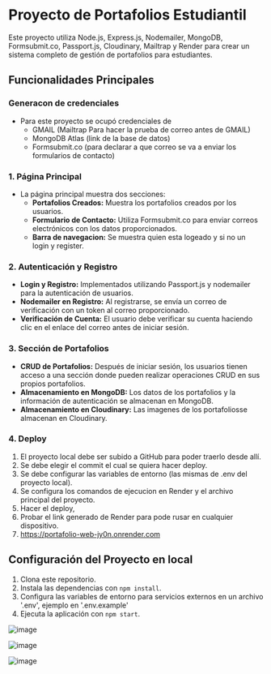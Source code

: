 # Proyecto de Portafolios Estudiantil

Este proyecto utiliza Node.js, Express.js, Nodemailer, MongoDB, Formsubmit.co, Passport.js, Cloudinary, Mailtrap y Render para crear un sistema completo de gestión de portafolios para estudiantes.

## Funcionalidades Principales

### Generacon de credenciales
- Para este proyecto se ocupó credenciales de
  - GMAIL (Mailtrap Para hacer la prueba de correo antes de GMAIL)
  - MongoDB Atlas (link de la base de datos)
  - Formsubmit.co (para declarar a que correo se va a enviar los formularios de contacto)

### 1. Página Principal

- La página principal muestra dos secciones:
  - **Portafolios Creados:** Muestra los portafolios creados por los usuarios.
  - **Formulario de Contacto:** Utiliza Formsubmit.co para enviar correos electrónicos con los datos proporcionados.
  - **Barra de navegacion:** Se muestra quien esta logeado y si no un login y register.

### 2. Autenticación y Registro

- **Login y Registro:** Implementados utilizando Passport.js y nodemailer para la autenticación de usuarios.
- **Nodemailer en Registro:** Al registrarse, se envía un correo de verificación con un token al correo proporcionado.
- **Verificación de Cuenta:** El usuario debe verificar su cuenta haciendo clic en el enlace del correo antes de iniciar sesión.

### 3. Sección de Portafolios

- **CRUD de Portafolios:** Después de iniciar sesión, los usuarios tienen acceso a una sección donde pueden realizar operaciones CRUD en sus propios portafolios.
- **Almacenamiento en MongoDB:** Los datos de los portafolios y la información de autenticación se almacenan en MongoDB.
- **Almacenamiento en Cloudinary:** Las imagenes de los portafoliosse almacenan en Cloudinary.

### 4. Deploy

1. El proyecto local debe ser subido a GitHub para poder traerlo desde allí.
2. Se debe elegir el commit el cual se quiera hacer deploy.
3. Se debe configurar las variables de entorno (las mismas de .env del proyecto local).
4. Se configura los comandos de ejecucion en Render y el archivo principal del proyecto.
5. Hacer el deploy,
6. Probar el link generado de Render para pode rusar en cualquier dispositivo.
7. https://portafolio-web-jy0n.onrender.com

## Configuración del Proyecto en local

1. Clona este repositorio.
2. Instala las dependencias con `npm install`.
3. Configura las variables de entorno para servicios externos en un archivo '.env', ejemplo en '.env.example'
4. Ejecuta la aplicación con `npm start`.

![image](https://github.com/4lanPz/AW_Portafolio-BDD_2023B/assets/117743495/eb3c63e5-f990-4230-8365-f07cd38e42c4)

![image](https://github.com/4lanPz/AW_Portafolio-BDD_2023B/assets/117743495/1dfa2fe2-4439-46f1-88a7-f10ec1a01071)

![image](https://github.com/4lanPz/AW_Portafolio-BDD_2023B/assets/117743495/ca54cf26-170f-4b1c-9588-50472f1c685c)



